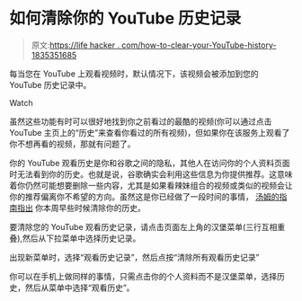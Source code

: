 # 如何清除你的 YouTube 历史记录

> 原文:[https://life hacker . com/how-to-clear-your-YouTube-history-1835351685](https://lifehacker.com/how-to-clear-your-youtube-history-1835351685)

每当您在 YouTube 上观看视频时，默认情况下，该视频会被添加到您的 YouTube 历史记录中。

Watch

虽然这些功能有时可以很好地找到你之前看过的最酷的视频(你可以通过点击 YouTube 主页上的“历史”来查看你看过的所有视频)，但如果你在该服务上观看了你不想再看的视频，那就有问题了。

你的 YouTube 观看历史是你和谷歌之间的隐私，其他人在访问你的个人资料页面时无法看到你的历史。也就是说，谷歌确实会利用这些信息为你提供推荐。这意味着你仍然可能想要删除一些内容，尤其是如果看辣妹组合的视频或类似的视频会让你的推荐偏离你不希望的方向。虽然这是你已经做了一段时间的事情， [汤姆的指南指出](https://news.google.com/articles/CBMiSmh0dHBzOi8vd3d3LnRvbXNndWlkZS5jb20vdXMvaG93LXRvLWNsZWFyLXlvdXR1YmUtaGlzdG9yeSxyZXZpZXctNjU1Ni5odG1s0gFJaHR0cDovL2FtcC50b21zZ3VpZGUuY29tL3VzL2hvdy10by1jbGVhci15b3V0dWJlLWhpc3RvcnkscmV2aWV3LTY1NTYuaHRtbA?hl=en-US&gl=US&ceid=US%3Aen) 你本周早些时候清除你的历史。

要清除您的 YouTube 观看历史记录，请点击页面左上角的汉堡菜单(三行互相重叠),然后从下拉菜单中选择历史记录。

出现新菜单时，选择“观看历史记录”，然后点按“清除所有观看历史记录”

你可以在手机上做同样的事情，只需点击你的个人资料而不是汉堡菜单，选择历史，然后从菜单中选择“观看历史”。